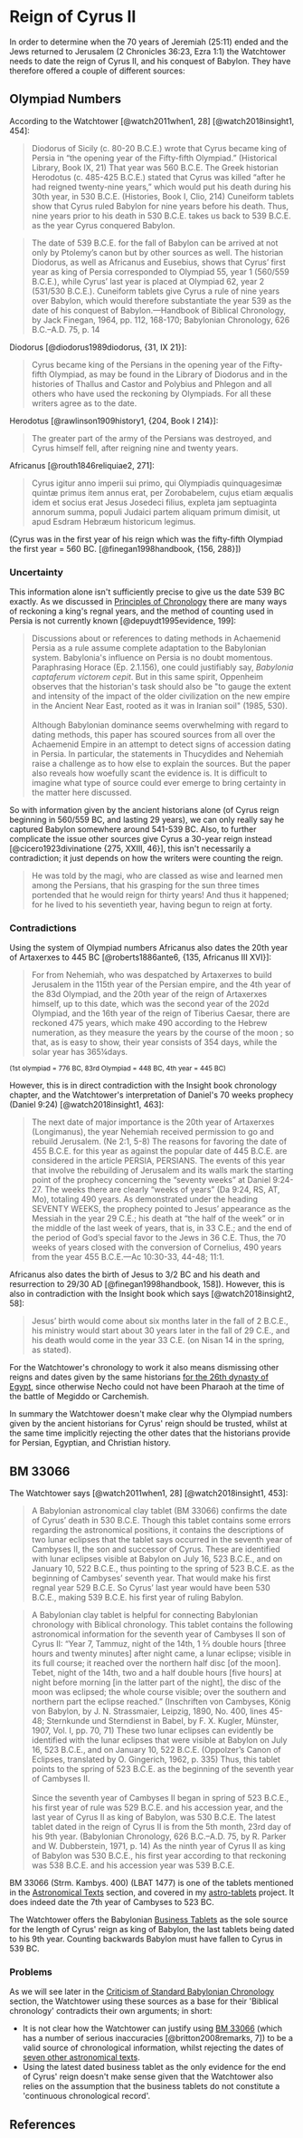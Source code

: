 # Reign of Cyrus II

In order to determine when the 70 years of Jeremiah (25:11) ended and the Jews returned to Jerusalem (2 Chronicles
36:23, Ezra 1:1) the Watchtower needs to date the reign of Cyrus II, and his conquest of Babylon. They have therefore
offered a couple of different sources:

## Olympiad Numbers

According to the Watchtower [@watch2011when1, 28] [@watch2018insight1, 454]:

> Diodorus of Sicily (c. 80-20 B.C.E.) wrote that Cyrus became king of Persia in “the opening year of the Fifty-fifth
> Olympiad.” (Historical Library, Book IX, 21) That year was 560 B.C.E. The Greek historian Herodotus (c. 485-425
> B.C.E.) stated that Cyrus was killed “after he had reigned twenty-nine years,” which would put his death during his
> 30th year, in 530 B.C.E. (Histories, Book I, Clio, 214) Cuneiform tablets show that Cyrus ruled Babylon for nine years
> before his death. Thus, nine years prior to his death in 530 B.C.E. takes us back to 539 B.C.E. as the year Cyrus
> conquered Babylon.

> The date of 539 B.C.E. for the fall of Babylon can be arrived at not only by Ptolemy’s canon but by other sources as
> well. The historian Diodorus, as well as Africanus and Eusebius, shows that Cyrus’ first year as king of Persia
> corresponded to Olympiad 55, year 1 (560/559 B.C.E.), while Cyrus’ last year is placed at Olympiad 62, year 2 (531/530
> B.C.E.). Cuneiform tablets give Cyrus a rule of nine years over Babylon, which would therefore substantiate the year
> 539 as the date of his conquest of Babylon.—Handbook of Biblical Chronology, by Jack Finegan, 1964, pp. 112, 168-170;
> Babylonian Chronology, 626 B.C.–A.D. 75, p. 14

Diodorus [@diodorus1989diodorus, {31, IX 21}]:

> Cyrus became king of the Persians in the opening year of the Fifty-fifth Olympiad, as may be found in the Library of
> Diodorus and in the histories of Thallus and Castor and Polybius and Phlegon and all others who have used the
> reckoning by Olympiads. For all these writers agree as to the date.

Herodotus [@rawlinson1909history1, {204, Book I 214}]:

> The greater part of the army of the Persians was destroyed, and Cyrus himself fell, after reigning nine and twenty
> years.

Africanus [@routh1846reliquiae2, 271]:

> Cyrus igitur anno imperii sui primo, qui Olympiadis quinquagesimæ quintæ primus item annus erat, per Zorobabelem,
> cujus etiam æqualis idem et socius erat Jesus Josedeci filius, expleta jam septuaginta annorum summa, populi Judaici
> partem aliquam primum dimisit, ut apud Esdram Hebræum historicum legimus.

(Cyrus was in the first year of his reign which was the fifty-fifth Olympiad the first year = 560 BC.
[@finegan1998handbook, {156, 288}])

### Uncertainty

This information alone isn't sufficiently precise to give us the date 539 BC exactly. As we discussed in
[Principles of Chronology](../../judean/principles.md) there are many ways of reckoning a king's regnal years, and the
method of counting used in Persia is not currently known [@depuydt1995evidence, 199]:

> Discussions about or references to dating methods in Achaemenid Persia as a rule assume complete adaptation to the
> Babylonian system. Babylonia's influence on Persia is no doubt momentous. Paraphrasing Horace (Ep. 2.1.156), one could
> justifiably say, _Babylonia captaferum victorem cepit_. But in this same spirit, Oppenheim observes that the
> historian's task should also be "to gauge the extent and intensity of the impact of the older civilization on the new
> empire in the Ancient Near East, rooted as it was in Iranian soil" (1985, 530). <br><br> Although Babylonian dominance
> seems overwhelming with regard to dating methods, this paper has scoured sources from all over the Achaemenid Empire
> in an attempt to detect signs of accession dating in Persia. In particular, the statements in Thucydides and Nehemiah
> raise a challenge as to how else to explain the sources. But the paper also reveals how woefully scant the evidence
> is. It is difficult to imagine what type of source could ever emerge to bring certainty in the matter here discussed.

So with information given by the ancient historians alone (of Cyrus reign beginning in 560/559 BC, and lasting 29
years), we can only really say he captured Babylon somewhere around 541-539 BC. Also, to further complicate the issue
other sources give Cyrus a 30-year reign instead [@cicero1923divinatione {275, XXIII, 46}], this isn't necessarily a
contradiction; it just depends on how the writers were counting the reign.

> He was told by the magi, who are classed as wise and learned men among the Persians, that his grasping for the sun
> three times portended that he would reign for thirty years! And thus it happened; for he lived to his seventieth year,
> having begun to reign at forty.

### Contradictions

Using the system of Olympiad numbers Africanus also dates the 20th year of Artaxerxes to 445 BC [@roberts1886ante6,
{135, Africanus III XVI}]:

> For from Nehemiah, who was despatched by Artaxerxes to build Jerusalem in the 115th year of the Persian empire, and
> the 4th year of the 83d Olympiad, and the 20th year of the reign of Artaxerxes himself, up to this date, which was the
> second year of the 202d Olympiad, and the 16th year of the reign of Tiberius Caesar, there are reckoned 475 years,
> which make 490 according to the Hebrew numeration, as they measure the years by the course of the moon ; so that, as
> is easy to show, their year consists of 354 days, while the solar year has 365¼days.

<sup>(1st olympiad = 776 BC, 83rd Olympiad = 448 BC, 4th year = 445 BC)</sup>

However, this is in direct contradiction with the Insight book chronology chapter, and the Watchtower's interpretation
of Daniel's 70 weeks prophecy (Daniel 9:24) [@watch2018insight1, 463]:

> The next date of major importance is the 20th year of Artaxerxes (Longimanus), the year Nehemiah received permission
> to go and rebuild Jerusalem. (Ne 2:1, 5-8) The reasons for favoring the date of 455 B.C.E. for this year as against
> the popular date of 445 B.C.E. are considered in the article PERSIA, PERSIANS. The events of this year that involve
> the rebuilding of Jerusalem and its walls mark the starting point of the prophecy concerning the “seventy weeks” at
> Daniel 9:24-27. The weeks there are clearly “weeks of years” (Da 9:24, RS, AT, Mo), totaling 490 years. As
> demonstrated under the heading SEVENTY WEEKS, the prophecy pointed to Jesus’ appearance as the Messiah in the year 29
> C.E.; his death at “the half of the week” or in the middle of the last week of years, that is, in 33 C.E.; and the end
> of the period of God’s special favor to the Jews in 36 C.E. Thus, the 70 weeks of years closed with the conversion of
> Cornelius, 490 years from the year 455 B.C.E.—Ac 10:30-33, 44-48; 11:1.

Africanus also dates the birth of Jesus to 3/2 BC and his death and resurrection to 29/30 AD [@finegan1998handbook,
158]). However, this is also in contradiction with the Insight book which says [@watch2018insight2, 58]:

> Jesus’ birth would come about six months later in the fall of 2 B.C.E., his ministry would start about 30 years later
> in the fall of 29 C.E., and his death would come in the year 33 C.E. (on Nisan 14 in the spring, as stated).

For the Watchtower's chronology to work it also means dismissing other reigns and dates given by the same historians
[for the 26th dynasty of Egypt](../../standard/egypt/historians.md), since otherwise Necho could not have been Pharaoh
at the time of the battle of Megiddo or Carchemish.

In summary the Watchtower doesn't make clear why the Olympiad numbers given by the ancient historians for Cyrus' reign
should be trusted, whilst at the same time implicitly rejecting the other dates that the historians provide for Persian,
Egyptian, and Christian history.

## BM 33066

The Watchtower says [@watch2011when1, 28] [@watch2018insight1, 453]:

> A Babylonian astronomical clay tablet (BM 33066) confirms the date of Cyrus’ death in 530 B.C.E. Though this tablet
> contains some errors regarding the astronomical positions, it contains the descriptions of two lunar eclipses that the
> tablet says occurred in the seventh year of Cambyses II, the son and successor of Cyrus. These are identified with
> lunar eclipses visible at Babylon on July 16, 523 B.C.E., and on January 10, 522 B.C.E., thus pointing to the spring
> of 523 B.C.E. as the beginning of Cambyses’ seventh year. That would make his first regnal year 529 B.C.E. So Cyrus’
> last year would have been 530 B.C.E., making 539 B.C.E. his first year of ruling Babylon.

> A Babylonian clay tablet is helpful for connecting Babylonian chronology with Biblical chronology. This tablet
> contains the following astronomical information for the seventh year of Cambyses II son of Cyrus II: “Year 7, Tammuz,
> night of the 14th, 1 2⁄3 double hours \[three hours and twenty minutes\] after night came, a lunar eclipse; visible in
> its full course; it reached over the northern half disc \[of the moon\]. Tebet, night of the 14th, two and a half
> double hours \[five hours\] at night before morning \[in the latter part of the night\], the disc of the moon was
> eclipsed; the whole course visible; over the southern and northern part the eclipse reached.” (Inschriften von
> Cambyses, König von Babylon, by J. N. Strassmaier, Leipzig, 1890, No. 400, lines 45-48; Sternkunde und Sterndienst in
> Babel, by F. X. Kugler, Münster, 1907, Vol. I, pp. 70, 71) These two lunar eclipses can evidently be identified with
> the lunar eclipses that were visible at Babylon on July 16, 523 B.C.E., and on January 10, 522 B.C.E. (Oppolzer’s
> Canon of Eclipses, translated by O. Gingerich, 1962, p. 335) Thus, this tablet points to the spring of 523 B.C.E. as
> the beginning of the seventh year of Cambyses II. <br><br> Since the seventh year of Cambyses II began in spring of
> 523 B.C.E., his first year of rule was 529 B.C.E. and his accession year, and the last year of Cyrus II as king of
> Babylon, was 530 B.C.E. The latest tablet dated in the reign of Cyrus II is from the 5th month, 23rd day of his 9th
> year. (Babylonian Chronology, 626 B.C.–A.D. 75, by R. Parker and W. Dubberstein, 1971, p. 14) As the ninth year of
> Cyrus II as king of Babylon was 530 B.C.E., his first year according to that reckoning was 538 B.C.E. and his
> accession year was 539 B.C.E.

BM 33066 (Strm. Kambys. 400) (LBAT 1477) is one of the tablets mentioned in the
[Astronomical Texts](../../standard/astro.md) section, and covered in my
[astro-tablets](https://github.com/jacob-pro/astro-tablets/blob/master/documents/bm33066.md) project. It does indeed
date the 7th year of Cambyses to 523 BC.

The Watchtower offers the Babylonian [Business Tablets](../../standard/business/business.md) as the sole source for the
length of Cyrus' reign as king of Babylon, the last tablets being dated to his 9th year. Counting backwards Babylon must
have fallen to Cyrus in 539 BC.

### Problems

As we will see later in the [Criticism of Standard Babylonian Chronology](../criticisms/criticisms.md) section, the
Watchtower using these sources as a base for their 'Biblical chronology' contradicts their own arguments; in short:

- It is not clear how the Watchtower can justify using
  [BM 33066](https://github.com/jacob-pro/astro-tablets/blob/master/documents/bm33066.md) (which has a number of serious
  inaccuracies [@britton2008remarks, 7]) to be a valid source of chronological information, whilst rejecting the dates
  of [seven other astronomical texts](../../standard/astro.md).
- Using the latest dated business tablet as the only evidence for the end of Cyrus' reign doesn't make sense given that
  the Watchtower also relies on the assumption that the business tablets do not constitute a 'continuous chronological
  record'.

## References
